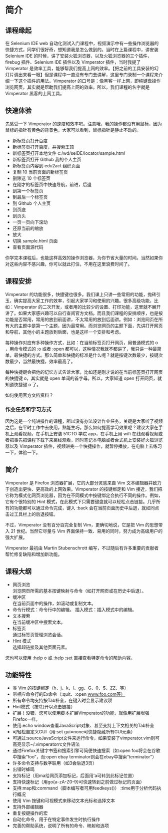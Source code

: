 # 简介

## 课程缘起

在 Selenium IDE web 自动化测试入门课程中，视频演示中有一些操作浏览器的快捷方式，同学们很好奇，想知道我是怎么做到的。当时在上篇课程中，讲安装 Selenium IDE 的时候，讲了安装火狐浏览器，以及火狐浏览器的三个插件，firebug 插件、Selenium IDE 插件以及 Vimperator 插件，当时我提了 Vimperator 是效率工具，能够帮我们提高上网的效率。【把之前的工具安装的幻灯片调出来看一眼】但是课程中一直没有专门去讲解，这里专门录制一个课程来介绍一下这个插件的用法。Vimperator 的口号是：像黑客一样上网，即纯键盘操作浏览网页，其实就是帮助我们提高上网的效率。所以，我们课程的名字就是 Vimperator 黑客的上网工具。

## 快速体验

先感受一下 Vimperator	 的速度和效率吧。注意哦，我的操作都没有用鼠标，因为鼠标的指针有黄色的背景色，大家可以看到，鼠标指针是静止不动的。

- 新标签页打开百度
- 新标签页打开百度，并搜索王顶
- 新标签页打开本地文件 c:/wd/seIDE/locator/sample.html
- 新标签页打开 Github 我的个人主页
- 新标签页内容到 edu2act 组织页面
- 复制 10 当前页面的新标签页
- 删除这 10 个标签页
- 在刚才的标签页中快速导航，前进，后退
- 到第一个标签页
- 到最后一个标签页
- 到 Github 个人主页
- 到页底
- 到页头
- 一页一页向下滚动
- 还原当前的缩放
- 放大
- 切换 sample.html 页面
- 查看页面源代码

你学完本课程后，也能这样高效的操作浏览器，为你节省大量的时间。当然如果你对这些内容不感兴趣，你可以就此打住，不用在这里浪费时间了。

## 课程安排

Vimperator 的功能很多，快捷键也很多。我们课上只讲一些常用的功能，抛砖引玉，确实提高大家工作的效率，引起大家学习和使用的兴趣。很多高级功能，比如：Vimperator 的二次开发，或者用的比较少的设置、打印功能，这里就不展开讲了。如果大家感兴趣可以自行查阅官方文档。而且我们课程的安排顺序，也是按功能是否常用，常用的放到前面讲，不太常用的放到后面讲。例如：浏览网页在所有大的主题中是第一个主题，因为最常用。而浏览网页的主题下面，先讲打开网页和导航，其他小的主题放到后面，也是这样一个安排和考虑。

每种操作对应有多种操作方式，比如：在当前标签页打开网页，用普通模式的 o ，用命令模式的 :o 或者 :open 都可以，这种情况我就不都讲了，我只讲一种最简单，最快捷的方式。那么简单和快捷的标准是什么呢？就是按键次数最少，按键次数最少，当然最快捷，效率最高了。

每种快捷键会把他的记忆方式告诉大家，比如还是刚才说的在当前标签页打开网页的快捷键 o，其实就是 open 单词的首字母。所以，大家知道 open 打开网页，就知道快捷键 o 了。

如何使用官方文档资料？

### 作业任务和学习方式

因为这是一个纯讲操作的课程，所以没有办法设计作业任务，关键是大家听了视频之后，在平时工作中去使用，熟能生巧。那么如何提高学习效果呢？建议大家在手机上观看视频，在手机上安装 51CTO 学院 app，在手机上用 wifi 在线观看视频或者把事先把课程下载下来离线观看，同时笔记本电脑或者台式机上安装好火狐浏览器以及 Vimperator 插件，视频讲完一个快捷操作，就暂停播放，在电脑上去练习一下，体验一下。

## 简介
Vimperator 是 Firefox 浏览器扩展，它的大部分灵感来自 Vim 文本编辑器并致力于创造出更快、更高效的上网效果。Vimperator 的按键绑定和 Vim 接近，我们把它称为模式化网页浏览器，因为在不同模式中按键绑定会执行不同的操作。例如，它有个很特别的 Hint 模式，在此模式下只需要键盘就可以轻松点击链接。几乎所有的功能都可以通过命令完成，键入 :back 会在当前页面历史中后退，就如同点击过工具栏上的后退按钮。

不过，Vimperator 没有百分百完全复制 Vim，更确切地说，它是把 Vim 的思想带入 21 世纪。当然它尽量与 Vim 界面保持一致、易用的同时，努力成为高级用户的强大扩展。

Vimperator 最初由 Martin Stubenschrott 编写，不过随后有许多重要的贡献者帮忙修复缺陷和增加新功能。

## 课程大纲

- 网页浏览  
  浏览网页所需的基本按键映射与命令（如打开网页或在历史中后退）。
- 缓冲区  
在当前页面中的操作，如滚动或复制文本。
- 命令行模式：命令行中的编辑。
    插入模式：插入模式中的编辑。
- 文本搜索  
在当前缓冲区中搜索文本。
- 标签页  
  通过标签页管理浏览会话。
- Hint 模式  
  选择超链接及其他页面元素。

您也可以使用 :help o 或 :help :set 直接查看特定命令的帮助内容。

## 功能特性

- 类 Vim 的按键绑定（h、j、k、l、gg、G、0、$、ZZ、<C-f>等）
- 带相应命令行的Ex命令（:quit、:open www.foo.com等）
- 所有命令均支持按Tab补全，在键入时会显示建议项
- Hint模式（按f打开以点击链接）
- 扩展！没错，您可以使用脚本扩展Vimperator的功能，就像用扩展增强Firefox一样。
- 使用:echo window查看JavaScript对象、甚至支持上下文相关的Tab补全
- 可轻松自定义GUI（用:set gui=none可快捷隐藏所有GUI元素）
- 可通过:sourceJavaScript文件来运行命令，如果安装了vimperator.vim则可高亮显示~/.vimperatorrc文件语法
- 通过Firefox关键字书签和搜索引擎可简便快速搜索（如:open foo将会在谷歌中搜索“foo”，而:open ebay terminator则会在ebay中搜索“terminator”）
- 许多命令支持与数字联用（如3<C-o>会后退3页）
- 出错时蜂鸣
- 支持标记（用ma给网页添加标记，后面用'a可转到此标记位置）
- 支持快速标记（用go{a-zA-Z0-9}可快速转到之前做过标记的页面）
- 支持:map和:command（脚本编写者可用feedkeys()）
    :time用于分析代码执行概况
- 使用 Vim 按键和可视模式来移动文本光标和选择文本
- 支持外部编辑器
- 重复按键操作的宏
- 自动化命令，用于在特定事件发生时执行操作
- 完善的帮助系统，说明了所有的命令、映射和选项